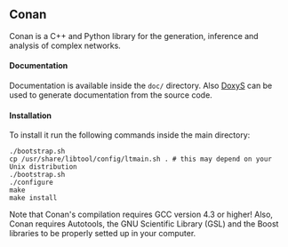 ## Conan

Conan is a C++ and Python library for the generation, inference and analysis of complex networks.

#### Documentation
Documentation is available inside the `doc/` directory.
Also <a href="http://www.doxys.dk">DoxyS</a> can be used to generate documentation from the source code.

#### Installation
To install it run the following commands inside the main directory:

    ./bootstrap.sh
    cp /usr/share/libtool/config/ltmain.sh . # this may depend on your Unix distribution
    ./bootstrap.sh
    ./configure
    make
    make install

Note that Conan's compilation requires GCC version 4.3 or higher!
Also, Conan requires Autotools, the GNU Scientific Library (GSL) and the Boost libraries
to be properly setted up in your computer.
